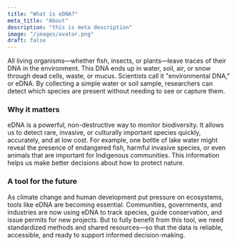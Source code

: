 ```yaml
---
title: "What is eDNA?"
meta_title: "About"
description: "this is meta description"
image: "/images/avatar.png"
draft: false
---
```


All living organisms—whether fish, insects, or plants—leave traces of their DNA in the environment. This DNA ends up in water, soil, air, or snow through dead cells, waste, or mucus. Scientists call it "environmental DNA," or eDNA. By collecting a simple water or soil sample, researchers can detect which species are present without needing to see or capture them.

### Why it matters

eDNA is a powerful, non-destructive way to monitor biodiversity. It allows us to detect rare, invasive, or culturally important species quickly, accurately, and at low cost. For example, one bottle of lake water might reveal the presence of endangered fish, harmful invasive species, or even animals that are important for Indigenous communities. This information helps us make better decisions about how to protect nature.

### A tool for the future

As climate change and human development put pressure on ecosystems, tools like eDNA are becoming essential. Communities, governments, and industries are now using eDNA to track species, guide conservation, and issue permits for new projects. But to fully benefit from this tool, we need standardized methods and shared resources—so that the data is reliable, accessible, and ready to support informed decision-making.
